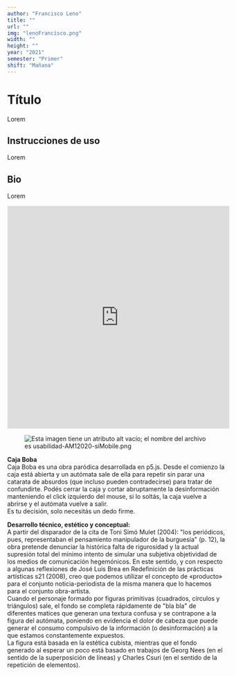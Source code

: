```yaml
---
author: "Francisco Leno"
title: ""
url: ""
img: "lenoFrancisco.png"
width: ""
height: ""
year: "2021"
semester: "Primer"
shift: "Mañana"
---
```


<p></p>

# Título

Lorem 

## Instrucciones de uso 

Lorem

## Bio

Lorem

<!-- wp:html -->
<p align="center"><iframe width="512" height="512" frameborder="0" scrolling="no" style="width:512px; margin:0 auto!important;border: 1px solid #F2F2F3; z-index: 100;" src="https://editor.p5js.org/franciscoleno/embed/TfDokma0Z"></iframe></p>
<!-- /wp:html -->

<!-- wp:image {"align":"center"} -->
<div class="wp-block-image"><figure class="aligncenter"><img src="https://am1-lacabanne.atamvirtual.com.ar/wp-content/uploads/2020/12/usabilidad-AM12020-siMobile.png" alt="Esta imagen tiene un atributo alt vacío; el nombre del archivo es usabilidad-AM12020-siMobile.png"/></figure></div>
<!-- /wp:image -->

<p><!--EndFragment--></p>
<p><strong>Caja Boba</strong><br>Caja Boba es una obra paródica desarrollada en p5.js. Desde el comienzo la caja está abierta y un autómata sale de ella para repetir sin parar una catarata de absurdos (que incluso pueden contradecirse) para tratar de confundirte. Podés cerrar la caja y cortar abruptamente la desinformación manteniendo el click izquierdo del mouse, si lo soltás, la caja vuelve a abrirse y el autómata vuelve a salir.<br>Es tu decisión, solo necesitás un dedo firme.</p>
<p><strong>Desarrollo técnico, estético y conceptual:</strong><br>A partir del disparador de la cita de Toni Simó Mulet (2004): "los periódicos, pues, representaban el pensamiento manipulador de la burguesía" (p. 12), la obra pretende denunciar la histórica falta de rigurosidad y la actual supresión total del mínimo intento de simular una subjetiva objetividad de los medios de comunicación hegemónicos. En este sentido, y con respecto a algunas reflexiones de José Luis Brea en Redefinición de las prácticas artísticas s21 (2008), creo que podemos utilizar el concepto de «producto» para el conjunto noticia-periodista de la misma manera que lo hacemos para el conjunto obra-artista.<br>Cuando el personaje formado por figuras primitivas (cuadrados, círculos y triángulos) sale, el fondo se completa rápidamente de "bla bla" de diferentes matices que generan una textura confusa y se contrapone a la figura del autómata, poniendo en evidencia el dolor de cabeza que puede generar el consumo compulsivo de la información (o desinformación) a la que estamos constantemente expuestos.<br>La figura está basada en la estética cubista, mientras que el fondo generado al esperar un poco está basado en trabajos de Georg Nees (en el sentido de la superposición de líneas) y Charles Csuri (en el sentido de la repetición de elementos).</p>